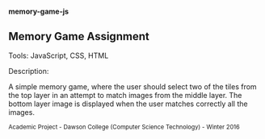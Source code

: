 #### memory-game-js
## Memory Game Assignment

Tools: JavaScript, CSS, HTML

Description:

A simple memory game, where the user should select two of the tiles from the top layer in an attempt to match images
from the middle layer. The bottom layer image is displayed when the user matches correctly all the images.

<sub>Academic Project - Dawson College (Computer Science Technology) - Winter 2016</sub>
